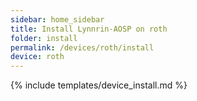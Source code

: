 ```yaml
---
sidebar: home_sidebar
title: Install Lynnrin-AOSP on roth
folder: install
permalink: /devices/roth/install
device: roth
---
```

{% include templates/device_install.md %}

